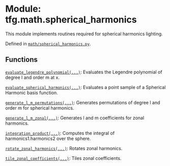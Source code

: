 <div itemscope itemtype="http://developers.google.com/ReferenceObject">
<meta itemprop="name" content="tfg.math.spherical_harmonics" />
<meta itemprop="path" content="Stable" />
</div>

# Module: tfg.math.spherical_harmonics

This module implements routines required for spherical harmonics lighting.



Defined in [`math/spherical_harmonics.py`](https://github.com/tensorflow/graphics/blob/master/tensorflow_graphics/math/spherical_harmonics.py).

<!-- Placeholder for "Used in" -->


## Functions

[`evaluate_legendre_polynomial(...)`](../../tfg/math/spherical_harmonics/evaluate_legendre_polynomial.md): Evaluates the Legendre polynomial of degree l and order m at x.

[`evaluate_spherical_harmonics(...)`](../../tfg/math/spherical_harmonics/evaluate_spherical_harmonics.md): Evaluates a point sample of a Spherical Harmonic basis function.

[`generate_l_m_permutations(...)`](../../tfg/math/spherical_harmonics/generate_l_m_permutations.md): Generates permutations of degree l and order m for spherical harmonics.

[`generate_l_m_zonal(...)`](../../tfg/math/spherical_harmonics/generate_l_m_zonal.md): Generates l and m coefficients for zonal harmonics.

[`integration_product(...)`](../../tfg/math/spherical_harmonics/integration_product.md): Computes the integral of harmonics1.harmonics2 over the sphere.

[`rotate_zonal_harmonics(...)`](../../tfg/math/spherical_harmonics/rotate_zonal_harmonics.md): Rotates zonal harmonics.

[`tile_zonal_coefficients(...)`](../../tfg/math/spherical_harmonics/tile_zonal_coefficients.md): Tiles zonal coefficients.

